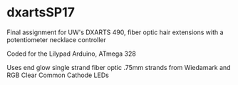 # dxartsSP17
Final assignment for UW's DXARTS 490, fiber optic hair extensions with a potentiometer necklace controller

Coded for the Lilypad Arduino, ATmega 328

Uses end glow single strand fiber optic .75mm strands from Wiedamark and RGB Clear Common Cathode LEDs
